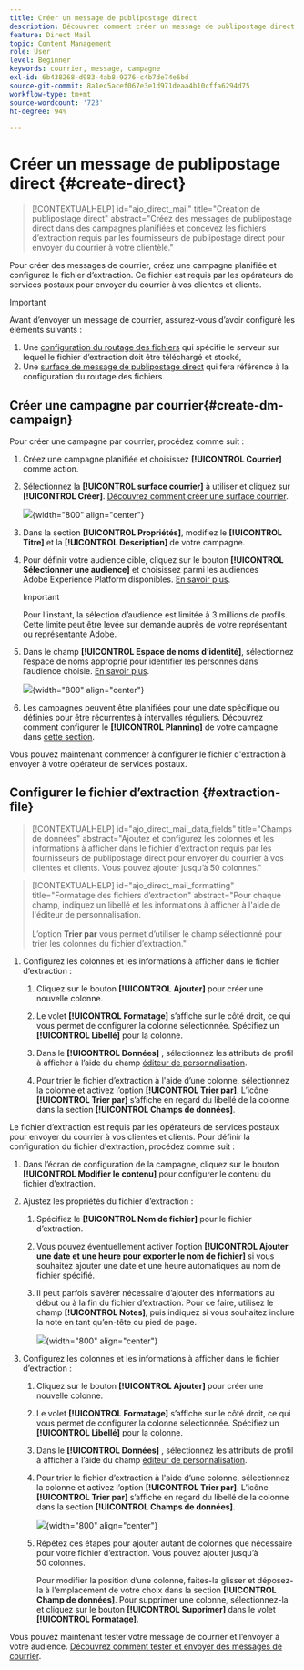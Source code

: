```yaml
---
title: Créer un message de publipostage direct
description: Découvrez comment créer un message de publipostage direct dans Journey Optimizer.
feature: Direct Mail
topic: Content Management
role: User
level: Beginner
keywords: courrier, message, campagne
exl-id: 6b438268-d983-4ab8-9276-c4b7de74e6bd
source-git-commit: 8a1ec5acef067e3e1d971deaa4b10cffa6294d75
workflow-type: tm+mt
source-wordcount: '723'
ht-degree: 94%

---
```


# Créer un message de publipostage direct {#create-direct}

>[!CONTEXTUALHELP]
>id="ajo_direct_mail"
>title="Création de publipostage direct"
>abstract="Créez des messages de publipostage direct dans des campagnes planifiées et concevez les fichiers d’extraction requis par les fournisseurs de publipostage direct pour envoyer du courrier à votre clientèle."

Pour créer des messages de courrier, créez une campagne planifiée et configurez le fichier d’extraction. Ce fichier est requis par les opérateurs de services postaux pour envoyer du courrier à vos clientes et clients.

>[!IMPORTANT]
>
>Avant d’envoyer un message de courrier, assurez-vous d’avoir configuré les éléments suivants :
>
>1. Une [configuration du routage des fichiers](../direct-mail/direct-mail-configuration.md#file-routing-configuration) qui spécifie le serveur sur lequel le fichier d’extraction doit être téléchargé et stocké,
>1. Une [surface de message de publipostage direct](../direct-mail/direct-mail-configuration.md#direct-mail-surface) qui fera référence à la configuration du routage des fichiers.


## Créer une campagne par courrier{#create-dm-campaign}

Pour créer une campagne par courrier, procédez comme suit :

1. Créez une campagne planifiée et choisissez **[!UICONTROL Courrier]** comme action.

1. Sélectionnez la **[!UICONTROL surface courrier]** à utiliser et cliquez sur **[!UICONTROL Créer]**. [Découvrez comment créer une surface courrier](direct-mail-configuration.md#direct-mail-surface).

   ![](assets/direct-mail-campaign.png){width="800" align="center"}

1. Dans la section **[!UICONTROL Propriétés]**, modifiez le **[!UICONTROL Titre]** et la **[!UICONTROL Description]** de votre campagne.

1. Pour définir votre audience cible, cliquez sur le bouton **[!UICONTROL Sélectionner une audience]** et choisissez parmi les audiences Adobe Experience Platform disponibles. [En savoir plus](../audience/about-audiences.md).

   >[!IMPORTANT]
   >
   >Pour l’instant, la sélection d’audience est limitée à 3 millions de profils. Cette limite peut être levée sur demande auprès de votre représentant ou représentante Adobe.

1. Dans le champ **[!UICONTROL Espace de noms d’identité]**, sélectionnez l’espace de noms approprié pour identifier les personnes dans l’audience choisie. [En savoir plus](../event/about-creating.md#select-the-namespace).

   ![](assets/direct-mail-campaign-properties.png){width="800" align="center"}

1. Les campagnes peuvent être planifiées pour une date spécifique ou définies pour être récurrentes à intervalles réguliers. Découvrez comment configurer le **[!UICONTROL Planning]** de votre campagne dans [cette section](../campaigns/create-campaign.md#schedule).

Vous pouvez maintenant commencer à configurer le fichier d&#39;extraction à envoyer à votre opérateur de services postaux.

## Configurer le fichier d’extraction {#extraction-file}

>[!CONTEXTUALHELP]
>id="ajo_direct_mail_data_fields"
>title="Champs de données"
>abstract="Ajoutez et configurez les colonnes et les informations à afficher dans le fichier d’extraction requis par les fournisseurs de publipostage direct pour envoyer du courrier à vos clientes et clients. Vous pouvez ajouter jusqu’à 50 colonnes."

>[!CONTEXTUALHELP]
>id="ajo_direct_mail_formatting"
>title="Formatage des fichiers d’extraction"
>abstract="Pour chaque champ, indiquez un libellé et les informations à afficher à l&#39;aide de l&#39;éditeur de personnalisation. <br/><br/>L’option <b>Trier par</b> vous permet d’utiliser le champ sélectionné pour trier les colonnes du fichier d’extraction."

1. Configurez les colonnes et les informations à afficher dans le fichier d’extraction :

   1. Cliquez sur le bouton **[!UICONTROL Ajouter]** pour créer une nouvelle colonne.

   1. Le volet **[!UICONTROL Formatage]** s’affiche sur le côté droit, ce qui vous permet de configurer la colonne sélectionnée. Spécifiez un **[!UICONTROL Libellé]** pour la colonne.

   1. Dans le **[!UICONTROL Données]** , sélectionnez les attributs de profil à afficher à l’aide du champ [éditeur de personnalisation](../personalization/personalization-build-expressions.md).

   1. Pour trier le fichier d’extraction à l&#39;aide d’une colonne, sélectionnez la colonne et activez l’option **[!UICONTROL Trier par]**. L’icône **[!UICONTROL Trier par]** s’affiche en regard du libellé de la colonne dans la section **[!UICONTROL Champs de données]**.







Le fichier d’extraction est requis par les opérateurs de services postaux pour envoyer du courrier à vos clientes et clients. Pour définir la configuration du fichier d&#39;extraction, procédez comme suit :

1. Dans l’écran de configuration de la campagne, cliquez sur le bouton **[!UICONTROL Modifier le contenu]** pour configurer le contenu du fichier d’extraction.

1. Ajustez les propriétés du fichier d’extraction :

   1. Spécifiez le **[!UICONTROL Nom de fichier]** pour le fichier d’extraction.

   1. Vous pouvez éventuellement activer l’option **[!UICONTROL Ajouter une date et une heure pour exporter le nom de fichier]** si vous souhaitez ajouter une date et une heure automatiques au nom de fichier spécifié.

   1. Il peut parfois s’avérer nécessaire d’ajouter des informations au début ou à la fin du fichier d’extraction. Pour ce faire, utilisez le champ **[!UICONTROL Notes]**, puis indiquez si vous souhaitez inclure la note en tant qu’en-tête ou pied de page.

      ![](assets/direct-mail-properties.png){width="800" align="center"}

1. Configurez les colonnes et les informations à afficher dans le fichier d’extraction :

   1. Cliquez sur le bouton **[!UICONTROL Ajouter]** pour créer une nouvelle colonne.

   1. Le volet **[!UICONTROL Formatage]** s’affiche sur le côté droit, ce qui vous permet de configurer la colonne sélectionnée. Spécifiez un **[!UICONTROL Libellé]** pour la colonne.

   1. Dans le **[!UICONTROL Données]** , sélectionnez les attributs de profil à afficher à l’aide du champ [éditeur de personnalisation](../personalization/personalization-build-expressions.md).

   1. Pour trier le fichier d’extraction à l&#39;aide d’une colonne, sélectionnez la colonne et activez l’option **[!UICONTROL Trier par]**. L’icône **[!UICONTROL Trier par]** s’affiche en regard du libellé de la colonne dans la section **[!UICONTROL Champs de données]**.

      ![](assets/direct-mail-content.png){width="800" align="center"}

   1. Répétez ces étapes pour ajouter autant de colonnes que nécessaire pour votre fichier d’extraction. Vous pouvez ajouter jusqu’à 50 colonnes.

      Pour modifier la position d’une colonne, faites-la glisser et déposez-la à l’emplacement de votre choix dans la section **[!UICONTROL Champ de données]**. Pour supprimer une colonne, sélectionnez-la et cliquez sur le bouton **[!UICONTROL Supprimer]** dans le volet **[!UICONTROL Formatage]**.

Vous pouvez maintenant tester votre message de courrier et l’envoyer à votre audience. [Découvrez comment tester et envoyer des messages de courrier](test-send-direct-mail.md).
